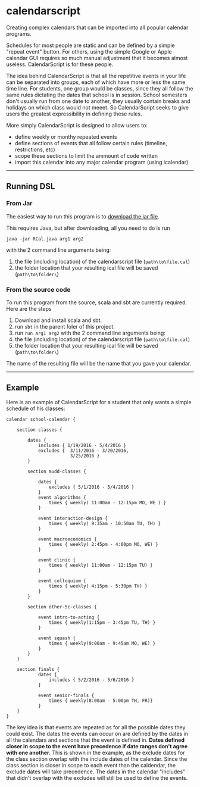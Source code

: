 # calendarscript

Creating complex calendars that can be imported into all popular calendar programs. 


Schedules for most people are static and can be defined by a simple "repeat event"
button. For others, using the simple Google or Apple calendar GUI requires so much
manual adjustment that it becomes almost useless. CalendarScript is for these 
people. 

The idea behind CalendarScript is that all the repetitive events in your life can 
be separated into groups, each of which have more or less the same time line. For
students, one group would be classes, since they all follow the same rules
dictating the dates that school is in session. School semesters don't usually run
from one date to another, they usually contain breaks and holidays on which class
would not meeet. So CalendarScript seeks to give users the greatest expressibility
in defining these rules. 

More simply CalendarScript is designed to allow users to:
+ define weekly or monthy repeated events
+ define sections of events that all follow certain rules (timeline, restrictions, etc)
+ scope these sections to limit the ammount of code written
+ import this calendar into any major calendar program (using icalendar)

---

## Running DSL

### From Jar

The easiest way to run this program is to [download the jar file](https://github.com/aputman/calendarscript/blob/master/RCal.jar?raw=true).

This requires Java, but after downloading, all you need to do is run

```java -jar RCal.java arg1 arg2```

with the 2 command line arguments being:

1. the file (including location) of the calendarscript file (```path\to\file.cal```)
2. the folder location that your resulting ical file will be saved (```path\to\folder\```)

### From the source code

To run this program from the source, scala and sbt are currently required. Here are the steps 

1. Download and install scala and sbt. 
2. run ```sbt``` in the parent foler of this project.
3. run ```run arg1 arg2``` with the 2 command line arguments being:
  1. the file (including location) of the calendarscript file (```path\to\file.cal```)
  2. the folder location that your resulting ical file will be saved (```path\to\folder\```)

The name of the resulting file will be the name that you gave your calendar. 

---

## Example

Here is an example of CalendarScript for a student that only wants a simple schedule
of his classes:

```
calendar school-calendar {

	section classes {

		dates {
			includes { 1/19/2016 - 5/4/2016 }
			excludes { 	3/11/2016 - 3/20/2016,
						3/25/2016 }
		}
		
		section mudd-classes {
			
			dates {
				excludes { 5/1/2016 - 5/4/2016 }
			}
			event algorithms {
				times { weekly( 11:00am - 12:15pm MO, WE ) }
			}
	
			event interaction-design {
				times {	weekly( 9:35am - 10:50am TU, TH) }
			}
			
			event macroeconomics {
				times { weekly( 2:45pm - 4:00pm MO, WE) }
			}
	
			event clinic {
				times { weekly( 11:00am - 12:15pm TU) }
			}
			
			event colloquium {
				times { weekly( 4:15pm - 5:30pm TH) }
			}
		}
		
		section other-5c-classes {
			
			event intro-to-acting {
				times { weekly(1:15pm - 3:45pm TU, TH) }
			}
			
			event squash {
				times { weekly(9:00am - 9:45am MO, WE) }
			}
		}
	}

	section finals {
	        dates {
	        	includes { 5/2/2016 - 5/6/2016 }
	        }

	        event senior-finals {
	        	times { weekly(8:00am - 5:00pm TH, FR)}
	        }
    }
}
```

The key idea is that events are repeated as for all the possible dates
they could exist. The dates the events can occur on are defined by the 
dates in all the calendars and sections that the event is defined in. 
**Dates defined closer in scope to the event have precedence if date 
ranges don't agree with one another.** This is shown in the example, as
the exclude dates for the class section overlap with the include dates of 
the calendar. Since the class section is closer in scope to each event 
than the caldendar, the exclude dates will take precedence. The dates
in the calendar "includes" that didn't overlap with the excludes will
still be used to define the events. 
